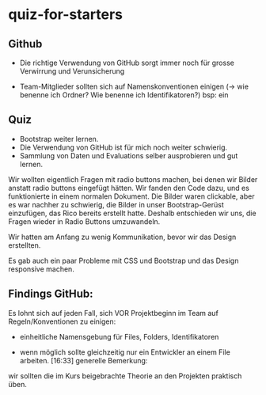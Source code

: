 # quiz-for-starters

## Github

* Die richtige Verwendung von GitHub sorgt immer noch für grosse Verwirrung und Verunsicherung

* Team-Mitglieder sollten sich auf Namenskonventionen einigen (-> wie benenne ich Ordner? Wie benenne ich Identifikatoren?)
 bsp: ein

## Quiz

* Bootstrap weiter lernen.
* Die Verwendung von GitHub ist für mich noch weiter schwierig.
* Sammlung von Daten und Evaluations selber ausprobieren und gut lernen.

 Wir wollten eigentlich Fragen mit radio buttons machen, bei denen wir Bilder anstatt radio buttons eingefügt hätten. Wir fanden den Code dazu, und es funktionierte in einem normalen Dokument. Die Bilder waren clickable, aber es war nachher zu schwierig, die Bilder in unser Bootstrap-Gerüst einzufügen, das Rico bereits erstellt hatte. 
 Deshalb entschieden wir uns, die Fragen wieder in Radio Buttons umzuwandeln. 

 Wir hatten am Anfang zu wenig Kommunikation, bevor wir das Design erstellten. 

 Es gab auch ein paar Probleme mit CSS und Bootstrap und das Design responsive machen. 

 Findings GitHub:
----------------
Es lohnt sich auf jeden Fall, sich VOR Projektbeginn im Team auf Regeln/Konventionen zu einigen:
- einheitliche Namensgebung für Files, Folders, Identifikatoren

- wenn möglich sollte gleichzeitig nur ein Entwickler an einem File arbeiten.
[16:33]
generelle Bemerkung:

wir sollten die im Kurs beigebrachte Theorie an den Projekten praktisch üben.